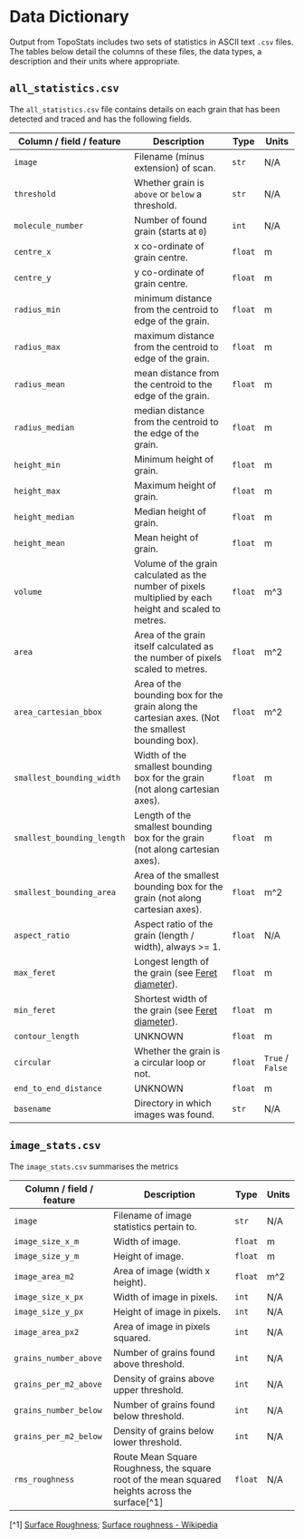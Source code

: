 # Data Dictionary

Output from TopoStats includes two sets of statistics in ASCII text `.csv` files. The tables below detail the columns of
these files, the data types, a description and their units where appropriate.

## `all_statistics.csv`

The `all_statistics.csv` file contains details on each grain that has been detected and traced and has the following fields.

| Column / field / feature   | Description                                                                                          | Type    | Units            |
|----------------------------|------------------------------------------------------------------------------------------------------|---------|------------------|
| `image`                    | Filename (minus extension) of scan.                                                                  | `str`   | N/A              |
| `threshold`                | Whether grain is `above` or `below` a threshold.                                                     | `str`   | N/A              |
| `molecule_number`          | Number of found grain (starts at `0`)                                                                | `int`   | N/A              |
| `centre_x`                 | x co-ordinate of grain centre.                                                                       | `float` | m                |
| `centre_y`                 | y co-ordinate of grain centre.                                                                       | `float` | m                |
| `radius_min`               | minimum distance from the centroid to edge of the grain.                                             | `float` | m                |
| `radius_max`               | maximum distance from the centroid to edge of the grain.                                             | `float` | m                |
| `radius_mean`              | mean distance from the centroid to the edge of the grain.                                            | `float` | m                |
| `radius_median`            | median distance from the centroid to the edge of the grain.                                          | `float` | m                |
| `height_min`               | Minimum height of grain.                                                                             | `float` | m                |
| `height_max`               | Maximum height of grain.                                                                             | `float` | m                |
| `height_median`            | Median height of grain.                                                                              | `float` | m                |
| `height_mean`              | Mean height of grain.                                                                                | `float` | m                |
| `volume`                   | Volume of the grain calculated as the number of pixels multiplied by each height and scaled to metres.         | `float` | m^3              |
| `area`                     | Area of the grain itself calculated as the number of pixels scaled to metres.      | `float` | m^2              |
| `area_cartesian_bbox`      | Area of the bounding box for the grain along the cartesian axes. (Not the smallest bounding box).    | `float` | m^2              |
| `smallest_bounding_width`  | Width of the smallest bounding box for the grain (not along cartesian axes).                         | `float` | m                |
| `smallest_bounding_length` | Length of the smallest bounding box for the grain (not along cartesian axes).                        | `float` | m                |
| `smallest_bounding_area`   | Area of the smallest bounding box for the grain (not along cartesian axes).                          | `float` | m^2              |
| `aspect_ratio`             | Aspect ratio of the grain (length / width), always >= 1.                                             | `float` | N/A              |
| `max_feret`                | Longest length of the grain (see [Feret diameter](https://en.wikipedia.org/wiki/Feret_diameter)).    | `float` | m                |
| `min_feret`                | Shortest width of the grain (see [Feret diameter](https://en.wikipedia.org/wiki/Feret_diameter)).    | `float` | m                |
| `contour_length`          | UNKNOWN                                                                                              | `float` | m                |
| `circular`                 | Whether the grain is a circular loop or not.                                                         | `float` | `True` / `False` |
| `end_to_end_distance`      | UNKNOWN                                                                                              | `float` | m                |
| `basename`                 | Directory in which images was found.                                                                 | `str`   | N/A              |

## `image_stats.csv`

The `image_stats.csv` summarises the metrics

| Column / field / feature | Description                                                                                     | Type    | Units |
|--------------------------|-------------------------------------------------------------------------------------------------|---------|-------|
| `image`                  | Filename of image statistics pertain to.                                                        | `str`   | N/A   |
| `image_size_x_m`         | Width of image.                                                                                 | `float` | m     |
| `image_size_y_m`         | Height of image.                                                                                | `float` | m     |
| `image_area_m2`          | Area of image (width x height).                                                                 | `float` | m^2   |
| `image_size_x_px`        | Width of image in pixels.                                                                       | `int`   | N/A   |
| `image_size_y_px`        | Height of image in pixels.                                                                      | `int`   | N/A   |
| `image_area_px2`         | Area of image in pixels squared.                                                                | `int`   | N/A   |
| `grains_number_above`    | Number of grains found above threshold.                                                         | `int`   | N/A   |
| `grains_per_m2_above`    | Density of grains above upper threshold.                                                        | `int`   | N/A   |
| `grains_number_below`    | Number of grains found below threshold.                                                         | `int`   | N/A   |
| `grains_per_m2_below`    | Density of grains below lower threshold.                                                        | `int`   | N/A   |
| `rms_roughness`          | Route Mean Square Roughness, the square root of the mean squared heights across the surface[^1] | `float` | N/A   |

[^1] [Surface Roughness](https://www.sciencedirect.com/topics/materials-science/surface-roughness); [Surface roughness -
Wikipedia](https://en.wikipedia.org/wiki/Surface_roughness)
